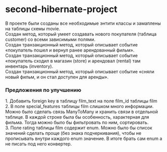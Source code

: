 # second-hibernate-project
В проекте были созданы все необходимые энтити классы и замаплены на таблицы схемы movie.<br>
Создан метод, который умеет создавать нового покупателя (таблица customer) со всеми зависимыми полями. <br>
Создан транзакционный метод, который описывает событие «покупатель пошел и вернул ранее арендованный фильм». <br>
Создан транзакционный метод, который описывает событие «покупатель сходил в магазин (store) и арендовал (rental) там инвентарь (inventory). <br>
Создан транзакционный метод, который описывает событие «сняли новый фильм, и он стал доступен для аренды». 

<h3>Предложения по улучшению</h3>
1. Добавить foreign key в таблицу film_text на поле film_id таблицы film <br>
2. В поле special_features таблицы film слишком много информации. Можно было сделать связь ManyToMany и хранить связи в отдельной таблице. В каждой строке была бы особенность, характерная для фильма. Тогда можно было бы фильтровать по ним, сортировать.<br>
3. Поле rating таблицы film содержит enum. Можно было бы список значений сделать проще (без знака подчеркивания), чтобы не прописывать внутри каждого enum значение. В итоге брать сам enum а не писать под него конвертер. 
